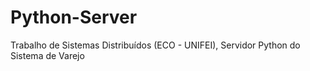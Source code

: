 # Python-Server
 Trabalho de Sistemas Distribuídos (ECO - UNIFEI), Servidor Python do Sistema de Varejo
